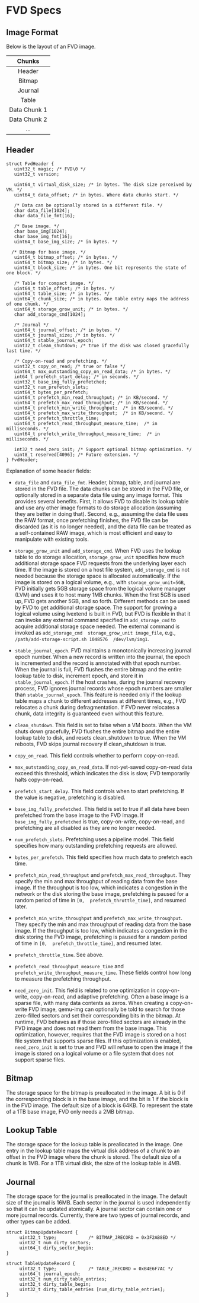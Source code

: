 # FVD Specs

## Image Format

Below is the layout of an FVD image.

|  **Chunks**  |
|:------------:|
|    Header    |
|    Bitmap    |
|   Journal    |
|    Table     |
| Data Chunk 1 |
| Data Chunk 2 |
|     ...      |

## Header

```
struct FvdHeader {
   uint32_t magic; /* FVD\0 */
   uint32_t version;

   uint64_t virtual_disk_size; /* in bytes. The disk size perceived by VM. */
   uint64_t data_offset; /* in bytes. Where data chunks start. */ 

   /* Data can be optionally stored in a different file. */
   char data_file[1024];
   char data_file_fmt[16];

   /* Base image. */
   char base_img[1024];
   char base_img_fmt[16];
   uint64_t base_img_size; /* in bytes. */

  /* Bitmap for base image. */
   uint64_t bitmap_offset; /* in bytes. */
   uint64_t bitmap_size; /* in bytes. */
   uint64_t block_size; /* in bytes. One bit represents the state of one block. */

   /* Table for compact image. */
   uint64_t table_offset; /* in bytes. */
   uint64_t table_size; /* in bytes. */
   uint64_t chunk_size; /* in bytes. One table entry maps the address of one chunk. */
   uint64_t storage_grow_unit; /* in bytes. */
   char add_storage_cmd[1024];

   /* Journal */
   uint64_t journal_offset; /* in bytes. */
   uint64_t journal_size; /* in bytes. */
   uint64_t stable_journal_epoch;
   uint32_t clean_shutdown; /* true if the disk was closed gracefully last time. */

   /* Copy-on-read and prefetching. */
   uint32_t copy_on_read; /* true or false */
   uint64_t max_outstanding_copy_on_read_data; /* in bytes. */
   int64_t prefetch_start_delay; /* in seconds. */
   uint32_t base_img_fully_prefetched;
   uint32_t num_prefetch_slots;
   uint64_t bytes_per_prefetch;
   uint64_t prefetch_min_read_throughput; /* in KB/second. */
   uint64_t prefetch_max_read_throughput; /* in KB/second. */
   uint64_t prefetch_min_write_throughput;  /* in KB/second. */
   uint64_t prefetch_max_write_throughput;  /* in KB/second. */
   uint64_t prefetch_throttle_time;
   uint64_t prefetch_read_throughput_measure_time;  /* in milliseconds. */
   uint64_t prefetch_write_throughput_measure_time;  /* in milliseconds. */
   
   int32_t need_zero_init; /* Support optional bitmap optimization. */
   uint8_t reserved[4096]; /* Future extension. */
} FvdHeader;
```

Explanation of some header fields:

 + `data_file` and `data_file_fmt`. Header, bitmap, table, and journal are 
   stored in the FVD file. The data chunks can be stored in the FVD file, 
   or optionally stored in a separate data file using any image format. This 
   provides several benefits. First, it allows FVD to disable its lookup table 
   and use any other image formats to do storage allocation (assuming they are 
   better in doing that). Second, e.g., assuming the data file uses the RAW 
   format, once prefetching finishes, the FVD file can be discarded (as it is no 
   longer needed), and the data file can be treated as a self-contained RAW 
   image, which is most efficient and easy to manipulate with existing tools.

 + `storage_grow_unit` and `add_storage_cmd`. When FVD uses the lookup table to 
   do storage allocation, `storage_grow_unit` specifies how much additional storage 
   space FVD requests from the underlying layer each time. If the image is stored 
   on a host file system, `add_storage_cmd` is not needed because the storage space 
   is allocated automatically. If the image is stored on a logical volume, e.g., 
   with `storage_grow_unit=5GB`, FVD initially gets 5GB storage space from the logical 
   volume manager (LVM) and uses it to host many 1MB chunks. When the first 5GB is 
   used up, FVD gets another 5GB, and so forth. Different methods can be used by 
   FVD to get additional storage space. The support for growing a logical volume 
   using lvextend is built in FVD, but FVD is flexible in that it can invoke any 
   external command specified in `add_storage_cmd` to acquire additional storage 
   space needed. The external command is invoked as `add_storage_cmd 
   storage_grow_unit image_file`, e.g., `/path/add-storage-script.sh 1048576 
   /dev/lvm/img1`.

 + `stable_journal_epoch`. FVD maintains a monotonically increasing journal 
   epoch number. When a new record is written into the journal, the epoch is 
   incremented and the record is annotated with that epoch number. When the 
   journal is full, FVD flushes the entire bitmap and the entire lookup table to 
   disk, increment epoch, and store it in `stable_journal_epoch`. If the host 
   crashes, during the journal recovery process, FVD ignores journal records whose 
   epoch numbers are smaller than `stable_journal_epoch`. This feature is needed only 
   if the lookup table maps a chunk to different addresses at different times, e.g., 
   FVD relocates a chunk during defragmentation. If FVD never relocates a chunk, 
   data integrity is guaranteed even without this feature.

 + `clean_shutdown`. This field is set to false when a VM boots. When the VM 
   shuts down gracefully, FVD flushes the entire bitmap and the entire lookup table 
   to disk, and resets clean_shutdown to true. When the VM reboots, FVD skips 
   journal recovery if clean_shutdown is true.

 + `copy_on_read`. This field controls whether to perform copy-on-read.

 + `max_outstanding_copy_on_read_data`. If not-yet-saved copy-on-read data exceed 
   this threshold, which indicates the disk is slow, FVD temporarily halts 
   copy-on-read.

 + `prefetch_start_delay`. This field controls when to start prefetching. If the 
   value is negative, prefetching is disabled.

 + `base_img_fully_prefetched`. This field is set to true if all data have been 
   prefetched from the base image to the FVD image. If `base_img_fully_prefetched` 
   is true, copy-on-write, copy-on-read, and prefetching are all disabled as they 
   are no longer needed.

 + `num_prefetch_slots`. Prefetching uses a pipeline model. This field specifies 
   how many outstanding prefetching requests are allowed.

 + `bytes_per_prefetch`. This field specifies how much data to prefetch each time.

 + `prefetch_min_read_throughput` and `prefetch_max_read_throughput`. They specify 
   the min and max throughput of reading data from the base image. If the throughput 
   is too low, which indicates a congestion in the network or the disk storing the 
   base image, prefetching is paused for a random period of time in `[0, 
   prefetch_throttle_time]`, and resumed later.

 + `prefetch_min_write_throughput` and `prefetch_max_write_throughput`. They 
   specify the min and max throughput of reading data from the base image. If the 
   throughput is too low, which indicates a congestion in the disk storing the FVD 
   image, prefetching is paused for a random period of time in `[0, 
   prefetch_throttle_time]`, and resumed later.

 + `prefetch_throttle_time`. See above.

 + `prefetch_read_throughput_measure_time` and 
   `prefetch_write_throughput_measure_time`. These fields control how long to 
   measure the prefetching throughput.

 + `need_zero_init`. This field is related to one optimization in copy-on-write, 
   copy-on-read, and adaptive prefetching. Often a base image is a sparse file, 
   with many data contents as zeros. When creating a copy-on-write FVD image, 
   qemu-img can optionally be told to search for those zero-filled sectors and 
   set their corresponding bits in the bitmap. At runtime, FVD behaves as if 
   those zero-filled sectors are already in the FVD image and does not read them 
   from the base image. This optimization, however, requires that the FVD image is 
   stored on a host file system that supports sparse files. If this optimization 
   is enabled, `need_zero_init` is set to true and FVD will refuse to open the image 
   if the image is stored on a logical volume or a file system that does not 
   support sparse files.

## Bitmap

The storage space for the bitmap is preallocated in the image. A bit is 0 if the corresponding block is in the base image, and the bit is 1 if the block is in the FVD image. The default size of a block is 64KB. To represent the state of a 1TB base image, FVD only needs a 2MB bitmap.

## Lookup Table

The storage space for the lookup table is preallocated in the image. One entry in the lookup table maps the virtual disk address of a chunk to an offset in the FVD image where the chunk is stored. The default size of a chunk is 1MB. For a 1TB virtual disk, the size of the lookup table is 4MB.

## Journal

The storage space for the journal is preallocated in the image. The default size of the journal is 16MB. Each sector in the journal is used independently so that it can be updated atomically. A journal sector can contain one or more journal records. Currently, there are two types of journal records, and other types can be added.

```
struct BitmapUpdateRecord {
     uint32_t type;            /* BITMAP_JRECORD = 0x3F2AB8ED */
     uint32_t num_dirty_sectors;
     uint64_t dirty_sector_begin;
}

struct TableUpdateRecord {
     uint32_t type;            /* TABLE_JRECORD = 0xB4E6F7AC */
     uint64_t journal_epoch; 
     uint32_t num_dirty_table_entries;
     uint32_t dirty_table_begin;
     uint32_t dirty_table_entries [num_dirty_table_entries];
}
```

